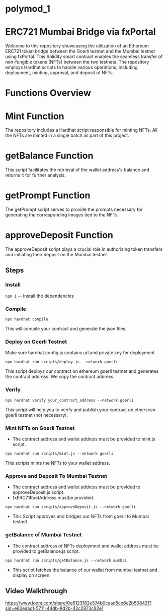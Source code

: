 # polymod_1
# ERC721 Mumbai Bridge via fxPortal
Welcome to this repository showcasing the utilization of an Ethereum ERC721 token bridge between the Goerli testnet and the Mumbai testnet using fxPortal. This Solidity smart contract enables the seamless transfer of non-fungible tokens (NFTs) between the two testnets. The repository employs Hardhat scripts to handle various operations, including deployment, minting, approval, and deposit of NFTs.

# Functions Overview

# Mint Function
The repository includes a Hardhat script responsible for minting NFTs. All the NFTs are minted in a single batch as part of this project.

# getBalance Function
This script facilitates the retrieval of the wallet address's balance and returns it for further analysis.

# getPrompt Function
The getPrompt script serves to provide the prompts necessary for generating the corresponding images tied to the NFTs.

# approveDeposit Function
The approveDeposit script plays a crucial role in authorizing token transfers and initiating their deposit on the Mumbai testnet.

## Steps

### Install
`npm i` -- Install the dependencies

### Compile
`npx hardhat compile` 

This will compile your contract and generate the json files.

### Deploy on Goerli Testnet

Make sure hardhat.config.js contains url and private key for deployment.

`npx hardhat run scripts/deploy.js --network goerli`

This script deploys our contract on ethereum goerli testnet and generates the contract address.
We copy the contract address.

### Verify
`npx hardhat verify your_contract_address --network goerli`

This script will help you to verify and publish your contract on etherscan goerli testnet (not necessary).

### Mint NFTs on Goerli Testnet
- The contract address and wallet address must be provided to mint.js script.
 
`npx hardhat run scripts/mint.js --network goerli`

This scripts mints the NFTs to your wallet address.

### Approve and Deposit To Mumbai Testnet

- The contract address and wallet address must be provided to approveDeposit.js script.
- fxERC71RootAddress mustbe provided.
  
`npx hardhat run scripts/approveDeposit.js --network goerli`

- This Script approves and bridges our NFTs from goerli to Mumbai testnet.

### getBalance of Mumbai Testnet

- The contract address of NFTs deploymnet and wallet address must be provided to getBalance.js script.

`npx hardhat run scripts/getBalance.js --network mumbai`

- This script fetches the balance of our wallet from mumbai testnet and display on screen.


## Video Walkthrough
https://www.loom.com/share/0e6123182e574b0caad5ce6e2b508421?sid=e62eaac1-5711-44db-8d2b-42c2873c92e1
